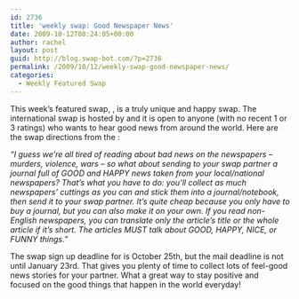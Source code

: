```yaml
---
id: 2736
title: 'weekly swap: Good Newspaper News'
date: 2009-10-12T08:24:05+00:00
author: rachel
layout: post
guid: http://blog.swap-bot.com/?p=2736
permalink: /2009/10/12/weekly-swap-good-newspaper-news/
categories:
  - Weekly Featured Swap
---
```

This week&#8217;s featured swap, , is a truly unique and happy swap. The international swap is hosted by and it is open to anyone (with no recent 1 or 3 ratings) who wants to hear good news from around the world. Here are the swap directions from the :

_&#8220;I guess we&#8217;re all tired of reading about bad news on the newspapers &#8211; murders, violence, wars &#8211; so what about sending to your swap partner a journal full of GOOD and HAPPY news taken from your local/national newspapers? That&#8217;s what you have to do: you&#8217;ll collect as much newspapers&#8217; cuttings as you can and stick them into a journal/notebook, then send it to your swap partner. It&#8217;s quite cheap because you only have to buy a journal, but you can also make it on your own. If you read non-English newspapers, you can translate only the article&#8217;s title or the whole article if it&#8217;s short. The articles MUST talk about GOOD, HAPPY, NICE, or FUNNY things.&#8221;_ 

The swap sign up deadline for is October 25th, but the mail deadline is not until January 23rd. That gives you plenty of time to collect lots of feel-good news stories for your partner. What a great way to stay positive and focused on the good things that happen in the world everyday!
